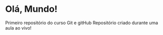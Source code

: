 # Olá, Mundo!
 Primeiro repositório do curso Git e gitHub
Repositório criado durante uma aula ao vivo!